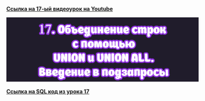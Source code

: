 [**Ссылка на 17-ый видеоурок на Youtube**](https://youtu.be/OtuNed1PHMM)

![img](https://github.com/AnatoliiBalakiriev/sql_video_course_for_beginners/blob/main/SQL-101%20Modules/Module%202/Lesson%2017/images/lesson%2017.png)

[**Ссылка на SQL код из урока 17**](https://raw.githubusercontent.com/AnatoliiBalakiriev/sql_video_course_for_beginners/main/SQL-101%20Modules/Module%202/Lesson%2017/SQL%20%D1%84%D0%B0%D0%B9%D0%BB%D1%8B/SQL%20%D0%BA%D0%BE%D0%B4%20%D0%B8%D0%B7%20%D1%83%D1%80%D0%BE%D0%BA%D0%B0%2017.sql)





